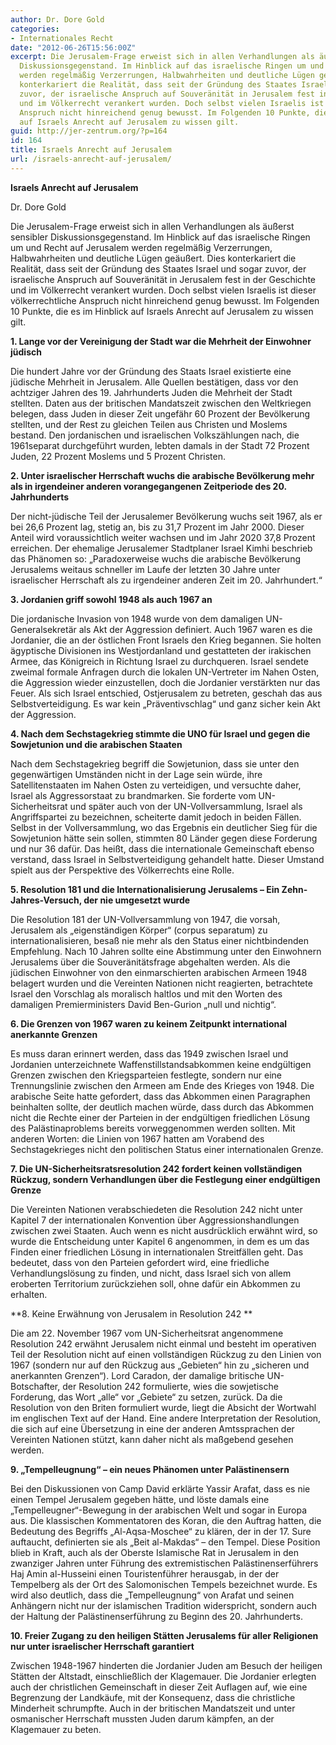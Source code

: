 ```yaml
---
author: Dr. Dore Gold
categories:
- Internationales Recht
date: "2012-06-26T15:56:00Z"
excerpt: Die Jerusalem-Frage erweist sich in allen Verhandlungen als äußerst sensibler
  Diskussionsgegenstand. Im Hinblick auf das israelische Ringen um und Recht auf Jerusalem
  werden regelmäßig Verzerrungen, Halbwahrheiten und deutliche Lügen geäußert. Dies
  konterkariert die Realität, dass seit der Gründung des Staates Israel und sogar
  zuvor, der israelische Anspruch auf Souveränität in Jerusalem fest in der Geschichte
  und im Völkerrecht verankert wurden. Doch selbst vielen Israelis ist dieser völkerrechtliche
  Anspruch nicht hinreichend genug bewusst. Im Folgenden 10 Punkte, die es im Hinblick
  auf Israels Anrecht auf Jerusalem zu wissen gilt.
guid: http://jer-zentrum.org/?p=164
id: 164
title: Israels Anrecht auf Jerusalem
url: /israels-anrecht-auf-jerusalem/
---
```



**Israels Anrecht auf Jerusalem**



Dr. Dore Gold

 

 

Die Jerusalem-Frage erweist sich in allen Verhandlungen als äußerst sensibler Diskussionsgegenstand. Im Hinblick auf das israelische Ringen um und Recht auf Jerusalem werden regelmäßig Verzerrungen, Halbwahrheiten und deutliche Lügen geäußert. Dies konterkariert die Realität, dass seit der Gründung des Staates Israel und sogar zuvor, der israelische Anspruch auf Souveränität in Jerusalem fest in der Geschichte und im Völkerrecht verankert wurden. Doch selbst vielen Israelis ist dieser völkerrechtliche Anspruch nicht hinreichend genug bewusst. Im Folgenden 10 Punkte, die es im Hinblick auf Israels Anrecht auf Jerusalem zu wissen gilt.

 

**1. Lange vor der Vereinigung der Stadt war die Mehrheit der Einwohner jüdisch**



Die hundert Jahre vor der Gründung des Staats Israel existierte eine jüdische Mehrheit in Jerusalem. Alle Quellen bestätigen, dass vor den achtziger Jahren des 19. Jahrhunderts Juden die Mehrheit der Stadt stellten. Daten aus der britischen Mandatszeit zwischen den Weltkriegen belegen, dass Juden in dieser Zeit ungefähr 60 Prozent der Bevölkerung stellten, und der Rest zu gleichen Teilen aus Christen und Moslems bestand. Den jordanischen und israelischen Volkszählungen nach, die 1961separat durchgeführt wurden, lebten damals in der Stadt 72 Prozent Juden, 22 Prozent Moslems und 5 Prozent Christen.

 

**2. Unter israelischer Herrschaft wuchs die arabische Bevölkerung mehr als in irgendeiner anderen vorangegangenen Zeitperiode des 20. Jahrhunderts**



Der nicht-jüdische Teil der Jerusalemer Bevölkerung wuchs seit 1967, als er bei 26,6 Prozent lag, stetig an, bis zu 31,7 Prozent im Jahr 2000. Dieser Anteil wird voraussichtlich weiter wachsen und im Jahr 2020 37,8 Prozent erreichen. Der ehemalige Jerusalemer Stadtplaner Israel Kimhi beschrieb das Phänomen so: „Paradoxerweise wuchs die arabische Bevölkerung Jerusalems weitaus schneller im Laufe der letzten 30 Jahre unter israelischer Herrschaft als zu irgendeiner anderen Zeit im 20. Jahrhundert.“

 

**3. Jordanien griff sowohl 1948 als auch 1967 an**



Die jordanische Invasion von 1948 wurde von dem damaligen UN-Generalsekretär als Akt der Aggression definiert. Auch 1967 waren es die Jordanier, die an der östlichen Front Israels den Krieg begannen. Sie holten ägyptische Divisionen ins Westjordanland und gestatteten der irakischen Armee, das Königreich in Richtung Israel zu durchqueren. Israel sendete zweimal formale Anfragen durch die lokalen UN-Vertreter im Nahen Osten, die Aggression wieder einzustellen, doch die Jordanier verstärkten nur das Feuer. Als sich Israel entschied, Ostjerusalem zu betreten, geschah das aus Selbstverteidigung. Es war kein „Präventivschlag“ und ganz sicher kein Akt der Aggression.

 

**4. Nach dem Sechstagekrieg stimmte die UNO für Israel und gegen die Sowjetunion und die arabischen Staaten**



Nach dem Sechstagekrieg begriff die Sowjetunion, dass sie unter den gegenwärtigen Umständen nicht in der Lage sein würde, ihre Satellitenstaaten im Nahen Osten zu verteidigen, und versuchte daher, Israel als Aggressorstaat zu brandmarken. Sie forderte vom UN-Sicherheitsrat und später auch von der UN-Vollversammlung, Israel als Angriffspartei zu bezeichnen, scheiterte damit jedoch in beiden Fällen. Selbst in der Vollversammlung, wo das Ergebnis ein deutlicher Sieg für die Sowjetunion hätte sein sollen, stimmten 80 Länder gegen diese Forderung und nur 36 dafür. Das heißt, dass die internationale Gemeinschaft ebenso verstand, dass Israel in Selbstverteidigung gehandelt hatte. Dieser Umstand spielt aus der Perspektive des Völkerrechts eine Rolle.

 

**5. Resolution 181 und die Internationalisierung Jerusalems – Ein Zehn-Jahres-Versuch, der nie umgesetzt wurde**



Die Resolution 181 der UN-Vollversammlung von 1947, die vorsah, Jerusalem als „eigenständigen Körper“ (corpus separatum) zu internationalisieren, besaß nie mehr als den Status einer nichtbindenden Empfehlung. Nach 10 Jahren sollte eine Abstimmung unter den Einwohnern Jerusalems über die Souveränitätsfrage abgehalten werden. Als die jüdischen Einwohner von den einmarschierten arabischen Armeen 1948 belagert wurden und die Vereinten Nationen nicht reagierten, betrachtete Israel den Vorschlag als moralisch haltlos und mit den Worten des damaligen Premierministers David Ben-Gurion „null und nichtig“.

 

**6. Die Grenzen von 1967 waren zu keinem Zeitpunkt international anerkannte Grenzen**



Es muss daran erinnert werden, dass das 1949 zwischen Israel und Jordanien unterzeichnete Waffenstillstandsabkommen keine endgültigen Grenzen zwischen den Kriegsparteien festlegte, sondern nur eine Trennungslinie zwischen den Armeen am Ende des Krieges von 1948. Die arabische Seite hatte gefordert, dass das Abkommen einen Paragraphen beinhalten sollte, der deutlich machen würde, dass durch das Abkommen nicht die Rechte einer der Parteien in der endgültigen friedlichen Lösung des Palästinaproblems bereits vorweggenommen werden sollten. Mit anderen Worten: die Linien von 1967 hatten am Vorabend des Sechstagekrieges nicht den politischen Status einer internationalen Grenze.

 

**7. Die UN-Sicherheitsratsresolution 242 fordert keinen vollständigen Rückzug, sondern Verhandlungen über die Festlegung einer endgültigen Grenze**



Die Vereinten Nationen verabschiedeten die Resolution 242 nicht unter Kapitel 7 der internationalen Konvention über Aggressionshandlungen zwischen zwei Staaten. Auch wenn es nicht ausdrücklich erwähnt wird, so wurde die Entscheidung unter Kapitel 6 angenommen, in dem es um das Finden einer friedlichen Lösung in internationalen Streitfällen geht. Das bedeutet, dass von den Parteien gefordert wird, eine friedliche Verhandlungslösung zu finden, und nicht, dass Israel sich von allem eroberten Territorium zurückziehen soll, ohne dafür ein Abkommen zu erhalten.

 

**8. Keine Erwähnung von Jerusalem in Resolution 242 **



Die am 22. November 1967 vom UN-Sicherheitsrat angenommene Resolution 242 erwähnt Jerusalem nicht einmal und besteht im operativen Teil der Resolution nicht auf einen vollständigen Rückzug zu den Linien von 1967 (sondern nur auf den Rückzug aus „Gebieten“ hin zu „sicheren und anerkannten Grenzen“). Lord Caradon, der damalige britische UN-Botschafter, der Resolution 242 formulierte, wies die sowjetische Forderung, das Wort „alle“ vor „Gebiete“ zu setzen, zurück. Da die Resolution von den Briten formuliert wurde, liegt die Absicht der Wortwahl im englischen Text auf der Hand. Eine andere Interpretation der Resolution, die sich auf eine Übersetzung in eine der anderen Amtssprachen der Vereinten Nationen stützt, kann daher nicht als maßgebend gesehen werden.

 

**9. „Tempelleugnung“ – ein neues Phänomen unter Palästinensern**



Bei den Diskussionen von Camp David erklärte Yassir Arafat, dass es nie einen Tempel Jerusalem gegeben hätte, und löste damals eine „Tempelleugner“-Bewegung in der arabischen Welt und sogar in Europa aus. Die klassischen Kommentatoren des Koran, die den Auftrag hatten, die Bedeutung des Begriffs „Al-Aqsa-Moschee“ zu klären, der in der 17. Sure auftaucht, definierten sie als „Beit al-Makdas“ – den Tempel. Diese Position blieb in Kraft, auch als der Oberste Islamische Rat in Jerusalem in den zwanziger Jahren unter Führung des extremistischen Palästinenserführers Haj Amin al-Husseini einen Touristenführer herausgab, in der der Tempelberg als der Ort des Salomonischen Tempels bezeichnet wurde. Es wird also deutlich, dass die „Tempelleugnung“ von Arafat und seinen Anhängern nicht nur der islamischen Tradition widerspricht, sondern auch der Haltung der Palästinenserführung zu Beginn des 20. Jahrhunderts.

 

**10. Freier Zugang zu den heiligen Stätten Jerusalems für aller Religionen nur unter israelischer Herrschaft garantiert**



Zwischen 1948-1967 hinderten die Jordanier Juden am Besuch der heiligen Stätten der Altstadt, einschließlich der Klagemauer. Die Jordanier erlegten auch der christlichen Gemeinschaft in dieser Zeit Auflagen auf, wie eine Begrenzung der Landkäufe, mit der Konsequenz, dass die christliche Minderheit schrumpfte. Auch in der britischen Mandatszeit und unter osmanischer Herrschaft mussten Juden darum kämpfen, an der Klagemauer zu beten.

 

 
